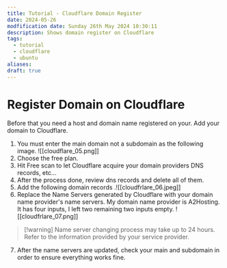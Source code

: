 ```yaml
---
title: Tutorial - Cloudflare Domain Register
date: 2024-05-26
modfification date: Sunday 26th May 2024 10:30:11
description: Shows domain register on Cloudflare
tags:
  - tutorial
  - cloudflare
  - ubuntu
aliases: 
draft: true
---
```


# Register Domain on Cloudflare
Before that you need a host and domain name registered on your.
Add your domain to Cloudflare. 

1. You must enter the main domain not a subdomain as the following image. ![[cloudflare_05.png]]
2. Choose the free plan.
3. Hit Free scan to let Cloudflare acquire your domain providers DNS records, etc...
4. After the process done, review dns records and delete all of them. 
5. Add the following domain records .![[cloudfrlare_06.jpeg]]
6. Replace the Name Servers generated by Cloudflare with your domain name provider's name servers. My domain name provider is A2Hosting. It has four inputs, I left two remaining two inputs empty. ![[cloudfrlare_07.png]]

>[!warning] Name server changing process may take up to 24 hours. Refer to the information provided by your service provider.

7. After the name servers are updated, check your main and subdomain in order to ensure everything works fine.



